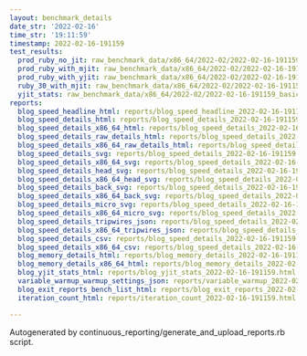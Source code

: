 ```yaml
---
layout: benchmark_details
date_str: '2022-02-16'
time_str: '19:11:59'
timestamp: 2022-02-16-191159
test_results:
  prod_ruby_no_jit: raw_benchmark_data/x86_64/2022-02/2022-02-16-191159_basic_benchmark_prod_ruby_no_jit.json
  prod_ruby_with_mjit: raw_benchmark_data/x86_64/2022-02/2022-02-16-191159_basic_benchmark_prod_ruby_with_mjit.json
  prod_ruby_with_yjit: raw_benchmark_data/x86_64/2022-02/2022-02-16-191159_basic_benchmark_prod_ruby_with_yjit.json
  ruby_30_with_mjit: raw_benchmark_data/x86_64/2022-02/2022-02-16-191159_basic_benchmark_ruby_30_with_mjit.json
  yjit_stats: raw_benchmark_data/x86_64/2022-02/2022-02-16-191159_basic_benchmark_yjit_stats.json
reports:
  blog_speed_headline_html: reports/blog_speed_headline_2022-02-16-191159.html
  blog_speed_details_html: reports/blog_speed_details_2022-02-16-191159.html
  blog_speed_details_x86_64_html: reports/blog_speed_details_2022-02-16-191159.x86_64.html
  blog_speed_details_raw_details_html: reports/blog_speed_details_2022-02-16-191159.raw_details.html
  blog_speed_details_x86_64_raw_details_html: reports/blog_speed_details_2022-02-16-191159.x86_64.raw_details.html
  blog_speed_details_svg: reports/blog_speed_details_2022-02-16-191159.svg
  blog_speed_details_x86_64_svg: reports/blog_speed_details_2022-02-16-191159.x86_64.svg
  blog_speed_details_head_svg: reports/blog_speed_details_2022-02-16-191159.head.svg
  blog_speed_details_x86_64_head_svg: reports/blog_speed_details_2022-02-16-191159.x86_64.head.svg
  blog_speed_details_back_svg: reports/blog_speed_details_2022-02-16-191159.back.svg
  blog_speed_details_x86_64_back_svg: reports/blog_speed_details_2022-02-16-191159.x86_64.back.svg
  blog_speed_details_micro_svg: reports/blog_speed_details_2022-02-16-191159.micro.svg
  blog_speed_details_x86_64_micro_svg: reports/blog_speed_details_2022-02-16-191159.x86_64.micro.svg
  blog_speed_details_tripwires_json: reports/blog_speed_details_2022-02-16-191159.tripwires.json
  blog_speed_details_x86_64_tripwires_json: reports/blog_speed_details_2022-02-16-191159.x86_64.tripwires.json
  blog_speed_details_csv: reports/blog_speed_details_2022-02-16-191159.csv
  blog_speed_details_x86_64_csv: reports/blog_speed_details_2022-02-16-191159.x86_64.csv
  blog_memory_details_html: reports/blog_memory_details_2022-02-16-191159.html
  blog_memory_details_x86_64_html: reports/blog_memory_details_2022-02-16-191159.x86_64.html
  blog_yjit_stats_html: reports/blog_yjit_stats_2022-02-16-191159.html
  variable_warmup_warmup_settings_json: reports/variable_warmup_2022-02-16-191159.warmup_settings.json
  blog_exit_reports_bench_list_html: reports/blog_exit_reports_2022-02-16-191159.bench_list.html
  iteration_count_html: reports/iteration_count_2022-02-16-191159.html

---
```

Autogenerated by continuous_reporting/generate_and_upload_reports.rb script.
